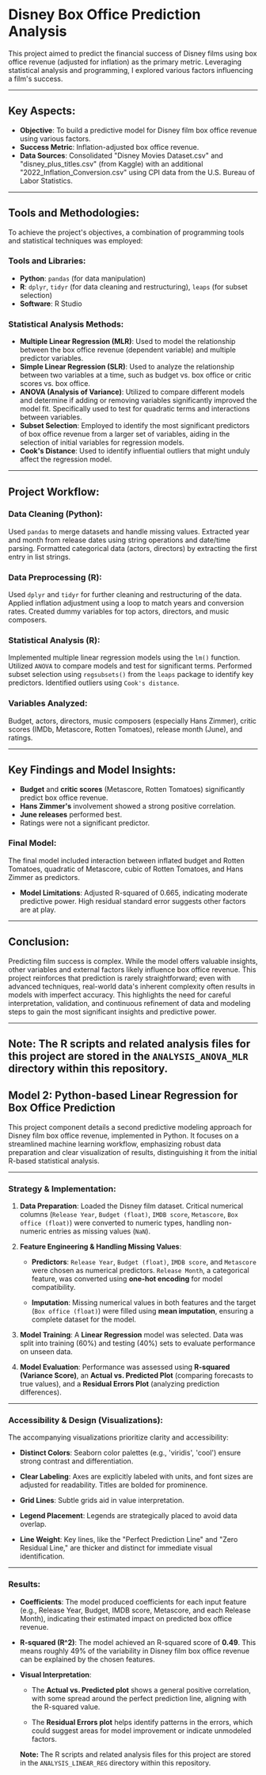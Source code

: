 # **Disney Box Office Prediction Analysis**

This project aimed to predict the financial success of Disney films using box office revenue (adjusted for inflation) as the primary metric. Leveraging statistical analysis and programming, I explored various factors influencing a film's success.

---

## **Key Aspects:**

* **Objective**: To build a predictive model for Disney film box office revenue using various factors.
* **Success Metric**: Inflation-adjusted box office revenue.
* **Data Sources**: Consolidated "Disney Movies Dataset.csv" and "disney_plus_titles.csv" (from Kaggle) with an additional "2022_Inflation_Conversion.csv" using CPI data from the U.S. Bureau of Labor Statistics.

---

## **Tools and Methodologies:**

To achieve the project's objectives, a combination of programming tools and statistical techniques was employed:

### **Tools and Libraries:**

* **Python**: `pandas` (for data manipulation)
* **R**: `dplyr`, `tidyr` (for data cleaning and restructuring), `leaps` (for subset selection)
* **Software**: R Studio

### **Statistical Analysis Methods:**

* **Multiple Linear Regression (MLR)**: Used to model the relationship between the box office revenue (dependent variable) and multiple predictor variables.
* **Simple Linear Regression (SLR)**: Used to analyze the relationship between two variables at a time, such as budget vs. box office or critic scores vs. box office.
* **ANOVA (Analysis of Variance)**: Utilized to compare different models and determine if adding or removing variables significantly improved the model fit. Specifically used to test for quadratic terms and interactions between variables.
* **Subset Selection**: Employed to identify the most significant predictors of box office revenue from a larger set of variables, aiding in the selection of initial variables for regression models.
* **Cook's Distance**: Used to identify influential outliers that might unduly affect the regression model.

---

## **Project Workflow:**

### **Data Cleaning (Python):**

Used `pandas` to merge datasets and handle missing values. Extracted year and month from release dates using string operations and date/time parsing. Formatted categorical data (actors, directors) by extracting the first entry in list strings.

### **Data Preprocessing (R):**

Used `dplyr` and `tidyr` for further cleaning and restructuring of the data. Applied inflation adjustment using a loop to match years and conversion rates. Created dummy variables for top actors, directors, and music composers.

### **Statistical Analysis (R):**

Implemented multiple linear regression models using the `lm()` function. Utilized `ANOVA` to compare models and test for significant terms. Performed subset selection using `regsubsets()` from the `leaps` package to identify key predictors. Identified outliers using `Cook's distance`.

### **Variables Analyzed:**

Budget, actors, directors, music composers (especially Hans Zimmer), critic scores (IMDb, Metascore, Rotten Tomatoes), release month (June), and ratings.

---

## **Key Findings and Model Insights:**

* **Budget** and **critic scores** (Metascore, Rotten Tomatoes) significantly predict box office revenue.
* **Hans Zimmer's** involvement showed a strong positive correlation.
* **June releases** performed best.
* Ratings were not a significant predictor.

### **Final Model:**

The final model included interaction between inflated budget and Rotten Tomatoes, quadratic of Metascore, cubic of Rotten Tomatoes, and Hans Zimmer as predictors.

* **Model Limitations**: Adjusted R-squared of 0.665, indicating moderate predictive power. High residual standard error suggests other factors are at play.

---

## **Conclusion:**

Predicting film success is complex. While the model offers valuable insights, other variables and external factors likely influence box office revenue. This project reinforces that prediction is rarely straightforward; even with advanced techniques, real-world data's inherent complexity often results in models with imperfect accuracy. This highlights the need for careful interpretation, validation, and continuous refinement of data and modeling steps to gain the most significant insights and predictive power.

---

**Note:** The R scripts and related analysis files for this project are stored in the `ANALYSIS_ANOVA_MLR` directory within this repository.
-----------------------------------------------------------------------------------------------------------------------------------------------------------------------
## **Model 2: Python-based Linear Regression for Box Office Prediction**

This project component details a second predictive modeling approach for Disney film box office revenue, implemented in Python. It focuses on a streamlined machine learning workflow, emphasizing robust data preparation and clear visualization of results, distinguishing it from the initial R-based statistical analysis.

---

### **Strategy & Implementation:**

1.  **Data Preparation**: Loaded the Disney film dataset. Critical numerical columns (`Release Year`, `Budget (float)`, `IMDB score`, `Metascore`, `Box office (float)`) were converted to numeric types, handling non-numeric entries as missing values (`NaN`).

2.  **Feature Engineering & Handling Missing Values**:

    * **Predictors**: `Release Year`, `Budget (float)`, `IMDB score`, and `Metascore` were chosen as numerical predictors. `Release Month`, a categorical feature, was converted using **one-hot encoding** for model compatibility.

    * **Imputation**: Missing numerical values in both features and the target (`Box office (float)`) were filled using **mean imputation**, ensuring a complete dataset for the model.

3.  **Model Training**: A **Linear Regression** model was selected. Data was split into training (60%) and testing (40%) sets to evaluate performance on unseen data.

4.  **Model Evaluation**: Performance was assessed using **R-squared (Variance Score)**, an **Actual vs. Predicted Plot** (comparing forecasts to true values), and a **Residual Errors Plot** (analyzing prediction differences).

---

### **Accessibility & Design (Visualizations):**

The accompanying visualizations prioritize clarity and accessibility:

* **Distinct Colors**: Seaborn color palettes (e.g., 'viridis', 'cool') ensure strong contrast and differentiation.

* **Clear Labeling**: Axes are explicitly labeled with units, and font sizes are adjusted for readability. Titles are bolded for prominence.

* **Grid Lines**: Subtle grids aid in value interpretation.

* **Legend Placement**: Legends are strategically placed to avoid data overlap.

* **Line Weight**: Key lines, like the "Perfect Prediction Line" and "Zero Residual Line," are thicker and distinct for immediate visual identification.

---

### **Results:**

* **Coefficients**: The model produced coefficients for each input feature (e.g., Release Year, Budget, IMDB score, Metascore, and each Release Month), indicating their estimated impact on predicted box office revenue.

* **R-squared (R^2)**: The model achieved an R-squared score of **0.49**. This means roughly 49% of the variability in Disney film box office revenue can be explained by the chosen features.

* **Visual Interpretation**:

    * The **Actual vs. Predicted plot** shows a general positive correlation, with some spread around the perfect prediction line, aligning with the R-squared value.

    * The **Residual Errors plot** helps identify patterns in the errors, which could suggest areas for model improvement or indicate unmodeled factors.
 
  **Note:** The R scripts and related analysis files for this project are stored in the `ANALYSIS_LINEAR_REG` directory within this repository.